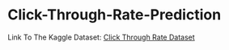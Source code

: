 # Click-Through-Rate-Prediction

Link To The Kaggle Dataset: <a href="https://www.kaggle.com/competitions/avazu-ctr-prediction/data">Click Through Rate Dataset</a>
